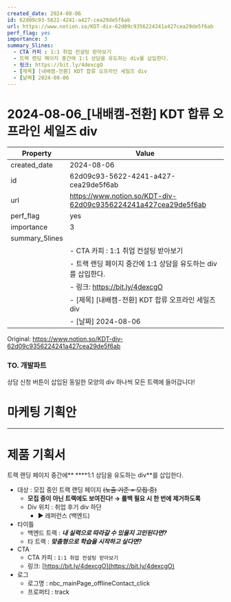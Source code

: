```yaml
---
created_date: 2024-08-06
id: 62d09c93-5622-4241-a427-cea29de5f6ab
url: https://www.notion.so/KDT-div-62d09c9356224241a427cea29de5f6ab
perf_flag: yes
importance: 3
summary_5lines:
  - CTA 카피 : 1:1 취업 컨설팅 받아보기
  - 트랙 랜딩 페이지 중간에 1:1 상담을 유도하는 div를 삽입한다.
  - 링크: https://bit.ly/4dexcgO
  - [제목] [내배캠-전환] KDT 합류 오프라인 세일즈 div
  - [날짜] 2024-08-06
---
```


# 2024-08-06_[내배캠-전환] KDT 합류 오프라인 세일즈 div

| Property | Value |
| --- | --- |
| created_date | 2024-08-06 |
| id | 62d09c93-5622-4241-a427-cea29de5f6ab |
| url | https://www.notion.so/KDT-div-62d09c9356224241a427cea29de5f6ab |
| perf_flag | yes |
| importance | 3 |
| summary_5lines | |
|  | - CTA 카피 : 1:1 취업 컨설팅 받아보기 |
|  | - 트랙 랜딩 페이지 중간에 1:1 상담을 유도하는 div를 삽입한다. |
|  | - 링크: https://bit.ly/4dexcgO |
|  | - [제목] [내배캠-전환] KDT 합류 오프라인 세일즈 div |
|  | - [날짜] 2024-08-06 |

Original: https://www.notion.so/KDT-div-62d09c9356224241a427cea29de5f6ab

### TO. 개발파트
상담 신청 버튼이 삽입된 동일한 모양의 div 하나씩 모든 트랙에 들어갑니다!

# 마케팅 기획안

---

# 제품 기획서
트랙 랜딩 페이지 중간에** ****1:1 상담을 유도하는 div**를 삽입한다.
- 대상 : 모집 중인 트랙 랜딩 페이지 ~~(노출 기준 = 모집 중)~~
  - **모집 중이 아닌 트랙에도 보여진다! → 롤백 필요 시 한 번에 제거하도록**
  - Div 위치 : 취업 후기 div 하단
    - ▶ 레퍼런스 (백엔드)
- 타이틀
  - 백엔드 트랙 : ***내 실력으로 따라갈 수 있을지 고민된다면?***
  - 타 트랙 : ***맞춤형으로 학습을 시작하고 싶다면?***
- CTA
  - CTA 카피 : `1:1 취업 컨설팅 받아보기`
  - 링크: [https://bit.ly/4dexcgO](https://bit.ly/4dexcgO)
- 로그 
  - 로그명 : nbc_mainPage_offlineContact_click
  - 프로퍼티 : track
